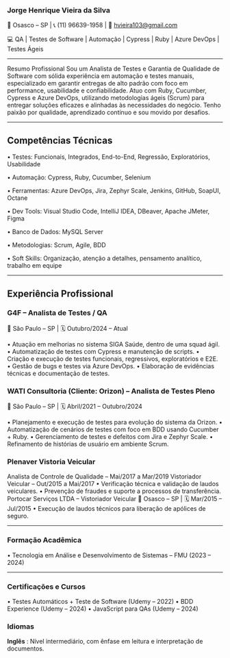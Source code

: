 ### Jorge Henrique Vieira da Silva

📍 Osasco – SP | 📞 (11) 96639-1958 | 📧 hvieira103@gmail.com

💻 QA | Testes de Software | Automação | Cypress | Ruby | Azure DevOps | Testes Ágeis
________________________________________
Resumo Profissional
Sou um Analista de Testes e Garantia de Qualidade de Software com sólida experiência em automação e testes manuais, especializado em garantir entregas de alto padrão com foco em performance, usabilidade e confiabilidade. Atuo com Ruby, Cucumber, Cypress e Azure DevOps, utilizando metodologias ágeis (Scrum) para entregar soluções eficazes e alinhadas às necessidades do negócio. Tenho paixão por qualidade, aprendizado contínuo e sou movido por desafios.
________________________________________
## Competências Técnicas

•	Testes: Funcionais, Integrados, End-to-End, Regressão, Exploratórios, Usabilidade

•	Automação: Cypress, Ruby, Cucumber, Selenium

•	Ferramentas: Azure DevOps, Jira, Zephyr Scale, Jenkins, GitHub, SoapUI, Octane

•	Dev Tools: Visual Studio Code, IntelliJ IDEA, DBeaver, Apache JMeter, Figma

•	Banco de Dados: MySQL Server

•	Metodologias: Scrum, Agile, BDD

•	Soft Skills: Organização, atenção a detalhes, pensamento analítico, trabalho em equipe
________________________________________
## Experiência Profissional

### G4F – Analista de Testes / QA
📍 São Paulo – SP | 🗓 Outubro/2024 – Atual

•	Atuação em melhorias no sistema SIGA Saúde, dentro de uma squad ágil.
•	Automatização de testes com Cypress e manutenção de scripts.
•	Criação e execução de testes funcionais, regressivos, exploratórios e E2E.
•	Gestão de bugs e testes via Azure DevOps.
•	Elaboração de evidências técnicas e documentação de testes.

### WATI Consultoria (Cliente: Orizon) – Analista de Testes Pleno
📍 São Paulo – SP | 🗓 Abril/2021 – Outubro/2024

•	Planejamento e execução de testes para evolução do sistema da Orizon.
•	Automatização de cenários de testes com foco em BDD usando Cucumber + Ruby.
•	Gerenciamento de testes e defeitos com Jira e Zephyr Scale.
•	Refinamento de histórias de usuário em ambiente Scrum.

### Plenaver Vistoria Veicular
Analista de Controle de Qualidade – Mai/2017 a Mar/2019
Vistoriador Veicular – Out/2015 a Mai/2017
•	Verificação técnica e validação de laudos veiculares.
•	Prevenção de fraudes e suporte a processos de transferência.
Portocar Serviços LTDA – Vistoriador Veicular
📍 Osasco – SP | 🗓 Mar/2015 – Jul/2015
•	Execução de laudos técnicos para liberação de apólices de seguro.
________________________________________
### Formação Acadêmica

•	Tecnologia em Análise e Desenvolvimento de Sistemas – FMU (2023 – 2024)
________________________________________
### Certificações e Cursos

•	Testes Automáticos + Teste de Software (Udemy – 2022)
•	BDD Experience (Udemy – 2024)
•	JavaScript para QAs (Udemy – 2024)

### Idiomas
**Inglês** : Nível intermediário, com ênfase em leitura e interpretação de documentos.
